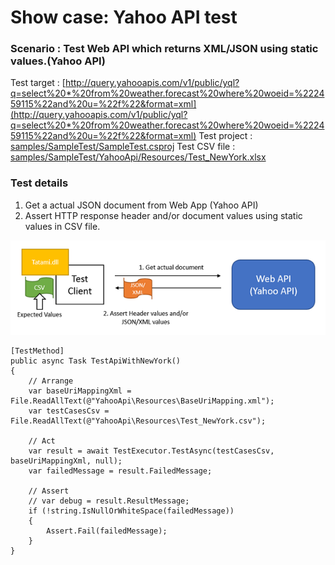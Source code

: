 # Show case: Yahoo API test

### Scenario : Test Web API which returns XML/JSON using static values.(Yahoo API)

Test target : [http://query.yahooapis.com/v1/public/yql?q=select%20*%20from%20weather.forecast%20where%20woeid=%222459115%22and%20u=%22f%22&format=xml](http://query.yahooapis.com/v1/public/yql?q=select%20*%20from%20weather.forecast%20where%20woeid=%222459115%22and%20u=%22f%22&format=xml)
Test project : [samples/SampleTest/SampleTest.csproj](../samples/SampleTest/SampleTest.csproj) 
Test CSV file : [samples/SampleTest/YahooApi/Resources/Test_NewYork.xlsx](../samples/SampleTest/YahooApi/Resources/Test_NewYork.xlsx)

### Test details
1. Get a actual JSON document from Web App (Yahoo API) 
1. Assert HTTP response header and/or document values using static values in CSV file.

![sample3](imgs/sample3.png)

```
[TestMethod]
public async Task TestApiWithNewYork()
{
    // Arrange
    var baseUriMappingXml = File.ReadAllText(@"YahooApi\Resources\BaseUriMapping.xml");
    var testCasesCsv = File.ReadAllText(@"YahooApi\Resources\Test_NewYork.csv");

    // Act
    var result = await TestExecutor.TestAsync(testCasesCsv, baseUriMappingXml, null);
    var failedMessage = result.FailedMessage;

    // Assert
    // var debug = result.ResultMessage;
    if (!string.IsNullOrWhiteSpace(failedMessage))
    {
        Assert.Fail(failedMessage);
    }
}
```